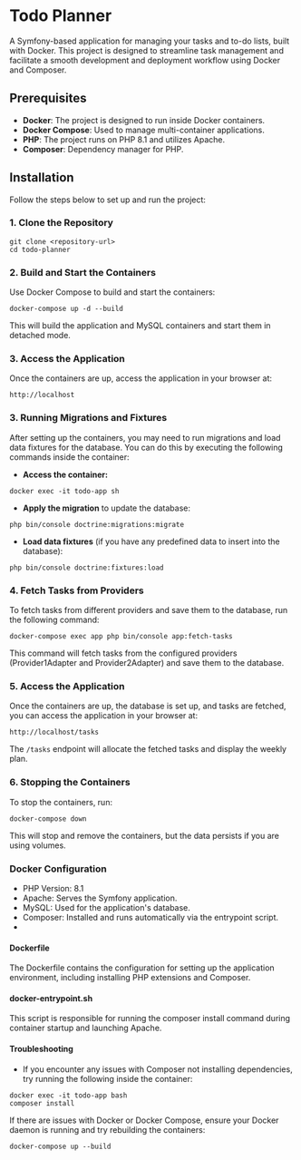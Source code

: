 # Todo Planner

A Symfony-based application for managing your tasks and to-do lists, built with Docker. This project is designed to streamline task management and facilitate a smooth development and deployment workflow using Docker and Composer.

## Prerequisites

- **Docker**: The project is designed to run inside Docker containers.
- **Docker Compose**: Used to manage multi-container applications.
- **PHP**: The project runs on PHP 8.1 and utilizes Apache.
- **Composer**: Dependency manager for PHP.

## Installation

Follow the steps below to set up and run the project:

### 1. Clone the Repository

```
git clone <repository-url>
cd todo-planner
```

### 2. Build and Start the Containers
Use Docker Compose to build and start the containers:
```
docker-compose up -d --build
```
This will build the application and MySQL containers and start them in detached mode.

### 3. Access the Application
Once the containers are up, access the application in your browser at:

```
http://localhost
```

### 3. Running Migrations and Fixtures
After setting up the containers, you may need to run migrations and load data fixtures for the database. You can do this by executing the following commands inside the container:

- **Access the container:**
```
docker exec -it todo-app sh
```

- **Apply the migration** to update the database:
```
php bin/console doctrine:migrations:migrate
```

- **Load data fixtures** (if you have any predefined data to insert into the database):
```
php bin/console doctrine:fixtures:load
```

### 4. Fetch Tasks from Providers
To fetch tasks from different providers and save them to the database, run the following command:
```
docker-compose exec app php bin/console app:fetch-tasks
```
This command will fetch tasks from the configured providers (Provider1Adapter and Provider2Adapter) and save them to the database.

### 5. Access the Application
Once the containers are up, the database is set up, and tasks are fetched, you can access the application in your browser at:
```
http://localhost/tasks
```
The `/tasks` endpoint will allocate the fetched tasks and display the weekly plan.

### 6. Stopping the Containers
To stop the containers, run:

```
docker-compose down
```
This will stop and remove the containers, but the data persists if you are using volumes.

### Docker Configuration
- PHP Version: 8.1
- Apache: Serves the Symfony application.
- MySQL: Used for the application's database.
- Composer: Installed and runs automatically via the entrypoint script.
- 
#### Dockerfile
The Dockerfile contains the configuration for setting up the application environment, including installing PHP extensions and Composer.

#### docker-entrypoint.sh
This script is responsible for running the composer install command during container startup and launching Apache.

#### Troubleshooting
- If you encounter any issues with Composer not installing dependencies, try running the following inside the container:

```
docker exec -it todo-app bash
composer install
```

If there are issues with Docker or Docker Compose, ensure your Docker daemon is running and try rebuilding the containers:

```
docker-compose up --build
```
